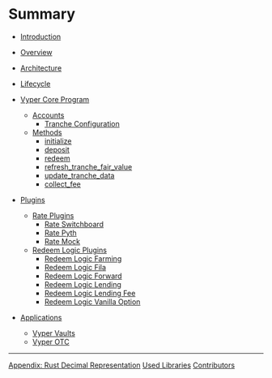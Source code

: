# Summary

- [Introduction](introduction.md)

- [Overview](overview.md)

- [Architecture](architecture.md)
- [Lifecycle](lifecycle.md)

- [Vyper Core Program](vyper_core_program/overview.md)

  - [Accounts](vyper_core_program/accounts/overview.md)
    - [Tranche Configuration](vyper_core_program/accounts/tranche_configuration.md)
  - [Methods]()
    - [initialize]()
    - [deposit]()
    - [redeem]()
    - [refresh_tranche_fair_value]()
    - [update_tranche_data]()
    - [collect_fee]()

- [Plugins](plugins/overview.md)

  - [Rate Plugins](plugins/rate/overview.md)
    - [Rate Switchboard](plugins/rate/switchboard.md)
    - [Rate Pyth]()
    - [Rate Mock]()
  - [Redeem Logic Plugins](plugins/redeem_logic/overview.md)
    - [Redeem Logic Farming]()
    - [Redeem Logic Fila]()
    - [Redeem Logic Forward]()
    - [Redeem Logic Lending]()
    - [Redeem Logic Lending Fee]()
    - [Redeem Logic Vanilla Option](plugins/redeem_logic/vanilla_option.md)

- [Applications]()
  - [Vyper Vaults]()
  - [Vyper OTC]()

---

[Appendix: Rust Decimal Representation](appendix/rust_decimal_representation.md)
[Used Libraries](misc/libraries.md)
[Contributors](misc/contributors.md)
